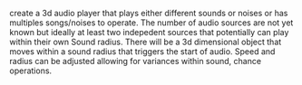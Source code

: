 create a 3d audio player that plays either different sounds or noises or has multiples songs/noises to operate. 
The number of audio sources are not yet known but ideally at least two indepedent sources that potentially can play within their own Sound radius. 
There will be a 3d dimensional object that moves within a sound radius that triggers the start of audio. 
Speed and radius can be adjusted allowing for variances within sound, chance operations.
